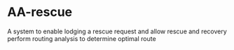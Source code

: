 # AA-rescue
A system to enable lodging a rescue request and allow rescue and recovery perform routing analysis to determine optimal route
